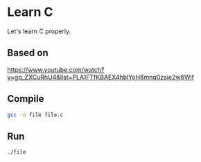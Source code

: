 # Learn C

Let's learn C properly.

## Based on

https://www.youtube.com/watch?v=gq_ZXCuRhU4&list=PLA1FTfKBAEX4hblYoH6mnq0zsie2w6Wif

## Compile

```sh
gcc -o file file.c
```

## Run

```sh
./file
```
